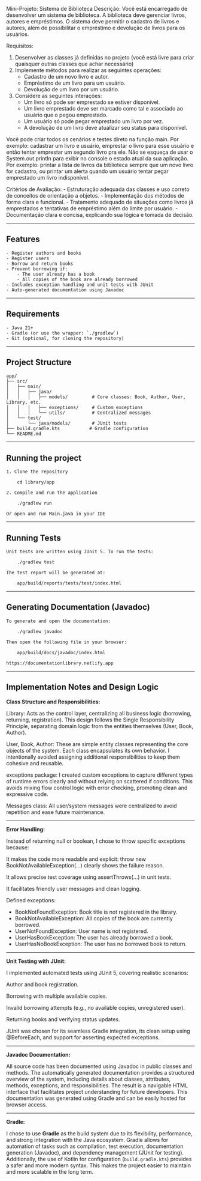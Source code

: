 Mini-Projeto: Sistema de Biblioteca
Descrição: 
Você está encarregado de desenvolver um sistema de biblioteca.
A biblioteca deve gerenciar livros, autores e empréstimos.
O sistema deve permitir o cadastro de livros e autores, além de possibilitar o empréstimo e devolução de livros para os usuários.


Requisitos:

1. Desenvolver as classes já definidas no projeto (você está livre para criar quaisquer outras classes que achar necessário)
2. Implemente métodos para realizar as seguintes operações:
	- Cadastro de um novo livro e autor.
	- Empréstimo de um livro para um usuário.
	- Devolução de um livro por um usuário.
3. Considere as seguintes interações:
	- Um livro só pode ser emprestado se estiver disponível.
	- Um livro emprestado deve ser marcado como tal e associado ao usuário que o pegou emprestado.
	- Um usuário só pode pegar emprestado um livro por vez.
	- A devolução de um livro deve atualizar seu status para disponível.

Você pode criar todos os cenários e testes direto na função main. Por exemplo: cadastrar um livro e usuário, emprestar o
livro para esse usuário e então tentar emprestar um segundo livro pra ele.
Não se esqueça de usar o System.out.println para exibir no console o estado atual da sua aplicação.
Por exemplo: printar a lista de livros da biblioteca sempre que um novo livro for cadastro, ou printar um alerta quando
um usuário tentar pegar emprestado um livro indisponível.

Critérios de Avaliação:
	- Estruturação adequada das classes e uso correto de conceitos de orientação a objetos.
	- Implementação dos métodos de forma clara e funcional.
	- Tratamento adequado de situações como livros já emprestados e tentativas de empréstimo além do limite por usuário.
	- Documentação clara e concisa, explicando sua lógica e tomada de decisão.

---

## Features

	- Register authors and books
	- Register users
	- Borrow and return books
	- Prevent borrowing if:
		- The user already has a book
		- All copies of the book are already borrowed
	- Includes exception handling and unit tests with JUnit
	- Auto-generated documentation using Javadoc

---

## Requirements

	- Java 21+
	- Gradle (or use the wrapper: `./gradlew`)
	- Git (optional, for cloning the repository)

---

## Project Structure

	app/
	├── src/
	│   ├── main/
	│   │   ├── java/
	│   │   │   ├── models/         # Core classes: Book, Author, User, Library, etc.
	│   │   │   ├── exceptions/     # Custom exceptions
	│   │   │   └── utils/          # Centralized messages
	│   └── test/
	│       └── java/models/        # JUnit tests
	├── build.gradle.kts           # Gradle configuration
	└── README.md

---

## Running the project

	1. Clone the repository
	
		cd library/app

	2. Compile and run the application

		./gradlew run

	Or open and run Main.java in your IDE

---

## Running Tests

	Unit tests are written using JUnit 5. To run the tests:

		./gradlew test

	The test report will be generated at:

		app/build/reports/tests/test/index.html

---

##  Generating Documentation (Javadoc)

	To generate and open the documentation:

		./gradlew javadoc

	Then open the following file in your browser:

		app/build/docs/javadoc/index.html

	https://documentationlibrary.netlify.app

---

## Implementation Notes and Design Logic

__Class Structure and Responsibilities:__

Library: Acts as the control layer, centralizing all business logic (borrowing, returning, registration). This design 
follows the Single Responsibility Principle, separating domain logic from the entities themselves (User, Book, Author).

User, Book, Author: These are simple entity classes representing the core objects of the system. Each class encapsulates 
its own behavior. I intentionally avoided assigning additional responsibilities to keep them cohesive and reusable.

exceptions package: I created custom exceptions to capture different types of runtime errors clearly and without relying on 
scattered if conditions. This avoids mixing flow control logic with error checking, promoting clean and expressive code.

Messages class: All user/system messages were centralized to avoid repetition and ease future maintenance.

---

__Error Handling:__

Instead of returning null or boolean, I chose to throw specific exceptions because:

It makes the code more readable and explicit: throw new BookNotAvailableException(...) clearly shows the failure reason.

It allows precise test coverage using assertThrows(...) in unit tests.

It facilitates friendly user messages and clean logging.

Defined exceptions:

- BookNotFoundException: Book title is not registered in the library.
- BookNotAvailableException: All copies of the book are currently borrowed.
- UserNotFoundException: User name is not registered.
- UserHasBookException: The user has already borrowed a book.
- UserHasNoBookException: The user has no borrowed book to return.

---

__Unit Testing with JUnit:__

I implemented automated tests using JUnit 5, covering realistic scenarios:

Author and book registration.

Borrowing with multiple available copies.

Invalid borrowing attempts (e.g., no available copies, unregistered user).

Returning books and verifying status updates.

JUnit was chosen for its seamless Gradle integration, its clean setup using @BeforeEach, and support for asserting expected exceptions.

---

__Javadoc Documentation:__

All source code has been documented using Javadoc in public classes and methods. The automatically generated documentation provides a 
structured overview of the system, including details about classes, attributes, methods, exceptions, and responsibilities.
The result is a navigable HTML interface that facilitates project understanding for future developers. This documentation was generated 
using Gradle and can be easily hosted for browser access.

---

__Gradle:__

I chose to use **Gradle** as the build system due to its flexibility, performance, and strong integration with the Java ecosystem. Gradle allows 
for automation of tasks such as compilation, test execution, documentation generation (Javadoc), and dependency management (JUnit for testing). Additionally, 
the use of Kotlin for configuration (`build.gradle.kts`) provides a safer and more modern syntax. This makes the project easier to maintain and more scalable in the long term.
